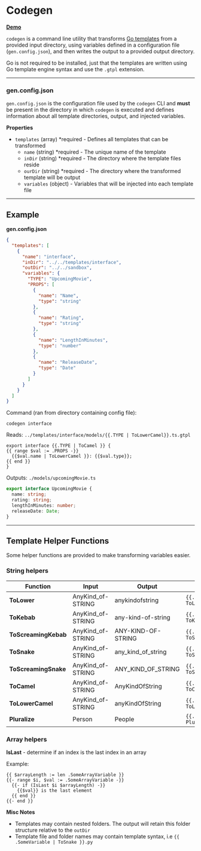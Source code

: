 # Codegen

**[Demo](https://www.youtube.com/watch?v=QxpDWy37Z2Y)**

`codegen` is a command line utility that transforms [Go templates](<(https://pkg.go.dev/text/template)>) from a provided input directory, using variables defined in a configuration file (`gen.config.json`), and then writes the output to a provided output directory.

Go is not required to be installed, just that the templates are written using Go template engine syntax and use the `.gtpl` extension.

---

### gen.config.json

`gen.config.json` is the configuration file used by the `codegen` CLI and **must** be present in the directory in which `codegen` is executed and defines information about all template directories, output, and injected variables.

**Properties**

- `templates` (array) \*required - Defines all templates that can be transformed
  - `name` (string) \*required - The unique name of the template
  - `inDir` (string) \*required - The directory where the template files reside
  - `ourDir` (string) \*required - The directory where the transformed template will be output
  - `variables` (object) - Variables that will be injected into each template file

---

## Example

**gen.config.json**

```json
{
  "templates": [
    {
      "name": "interface",
      "inDir": "../../templates/interface",
      "outDir": "../../sandbox",
      "variables": {
        "TYPE": "UpcomingMovie",
        "PROPS": [
          {
            "name": "Name",
            "type": "string"
          },
          {
            "name": "Rating",
            "type": "string"
          },
          {
            "name": "LengthInMinutes",
            "type": "number"
          },
          {
            "name": "ReleaseDate",
            "type": "Date"
          }
        ]
      }
    }
  ]
}
```

Command (ran from directory containing config file):

```
codegen interface
```

Reads: `../templates/interface/models/{{.TYPE | ToLowerCamel}}.ts.gtpl`

```
export interface {{.TYPE | ToCamel }} {
{{ range $val := .PROPS -}}
  {{$val.name | ToLowerCamel }}: {{$val.type}};
{{ end }}
}
```

Outputs: `./models/upcomingMovie.ts`

```ts
export interface UpcomingMovie {
  name: string;
  rating: string;
  lengthInMinutes: number;
  releaseDate: Date;
}
```

---

## Template Helper Functions

Some helper functions are provided to make transforming variables easier.

### String helpers

| Function             | Input             | Output             | Usage                               |
| -------------------- | ----------------- | ------------------ | ----------------------------------- |
| **ToLower**          | AnyKind_of-STRING | anykindofstring    | `{{.MyString \| ToLower}}`          |
| **ToKebab**          | AnyKind_of-STRING | any-kind-of-string | `{{.MyString \| ToKebab}}`          |
| **ToScreamingKebab** | AnyKind_of-STRING | ANY-KIND-OF-STRING | `{{.MyString \| ToScreamingKebab}}` |
| **ToSnake**          | AnyKind_of-STRING | any_kind_of_string | `{{.MyString \| ToSnake}}`          |
| **ToScreamingSnake** | AnyKind_of-STRING | ANY_KIND_OF_STRING | `{{.MyString \| ToScreamingSnake}}` |
| **ToCamel**          | AnyKind_of-STRING | AnyKindOfString    | `{{.MyString \| ToCamel}}`          |
| **ToLowerCamel**     | AnyKind_of-STRING | anyKindOfString    | `{{.MyString \| ToLowerCamel}}`     |
| **Pluralize**        | Person            | People             | `{{.MyString \| Pluralize}}`        |

### Array helpers

**IsLast** - determine if an index is the last index in an array

Example:

```
{{ $arrayLength := len .SomeArrayVariable }}
{{- range $i, $val := .SomeArrayVariable -}}
  {{- if (IsLast $i $arrayLength) -}}
    {{$val}} is the last element
  {{ end }}
{{- end }}
```

**Misc Notes**

- Templates may contain nested folders. The output will retain this folder structure relative to the `outDir`
- Template file and folder names may contain template syntax, i.e `{{ .SomeVariable | ToSnake }}.py`
